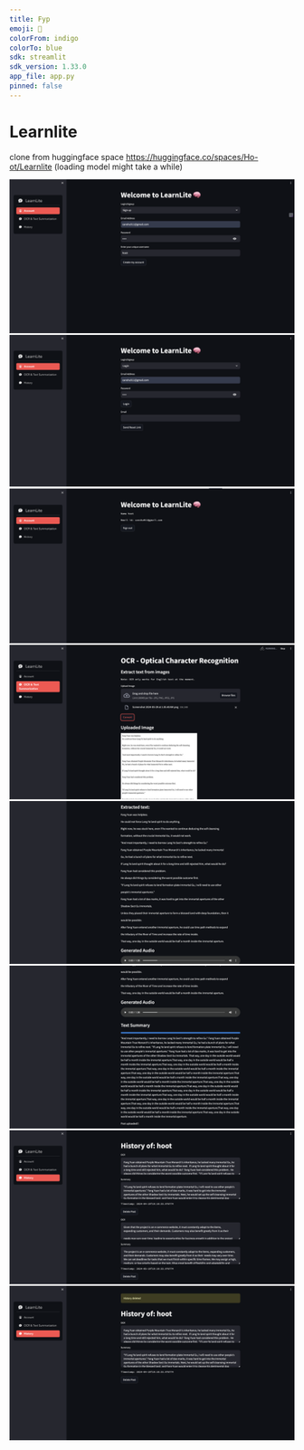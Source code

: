 ```yaml
---
title: Fyp
emoji: 🐨
colorFrom: indigo
colorTo: blue
sdk: streamlit
sdk_version: 1.33.0
app_file: app.py
pinned: false
---
```

# Learnlite
clone from huggingface space
https://huggingface.co/spaces/Ho-ot/Learnlite
(loading model might take a while)

![Learnlite](https://github.com/hoot-doot/Learnlite/blob/main/ss%20of%20project/1.png)
![Learnlite](https://github.com/hoot-doot/Learnlite/blob/main/ss%20of%20project/2.png)
![Learnlite](https://github.com/hoot-doot/Learnlite/blob/main/ss%20of%20project/3.png)
![Learnlite](https://github.com/hoot-doot/Learnlite/blob/main/ss%20of%20project/4.png)
![Learnlite](https://github.com/hoot-doot/Learnlite/blob/main/ss%20of%20project/5.png)
![Learnlite](https://github.com/hoot-doot/Learnlite/blob/main/ss%20of%20project/6.png)
![Learnlite](https://github.com/hoot-doot/Learnlite/blob/main/ss%20of%20project/7.png)
![Learnlite](https://github.com/hoot-doot/Learnlite/blob/main/ss%20of%20project/8.png)
